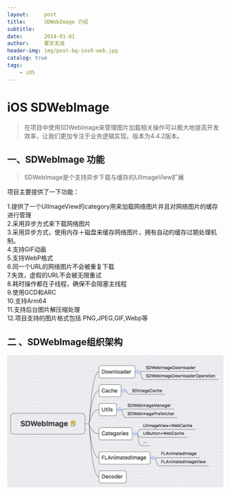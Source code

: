 ```yaml
---
layout:     post
title:      SDWebImage 介绍
subtitle:   
date:       2014-01-01
author:     夏天无泪
header-img: img/post-bg-ios9-web.jpg
catalog: true
tags:
    - iOS
---  
```


# iOS SDWebImage  

> 在项目中使用SDWebImage来管理图片加载相关操作可以极大地提高开发效率，让我们更加专注于业务逻辑实现。版本为4.4.2版本。  

## 一、SDWebImage 功能  

>SDWebImage是个支持异步下载与缓存的UIImageView扩展  

项目主要提供了一下功能：  

1.提供了一个UIImageView的category用来加载网络图片并且对网络图片的缓存进行管理  
2.采用异步方式来下载网络图片  
3.采用异步方式，使用内存＋磁盘来缓存网络图片，拥有自动的缓存过期处理机制。  
4.支持GIF动画  
5.支持WebP格式  
6.同一个URL的网络图片不会被重复下载  
7.失效，虚假的URL不会被无限重试  
8.耗时操作都在子线程，确保不会阻塞主线程  
9.使用GCD和ARC  
10.支持Arm64  
11.支持后台图片解压缩处理  
12.项目支持的图片格式包括 PNG,JPEG,GIF,Webp等  

## 二 、SDWebImage组织架构  

![](https://github.com/xiatianwulei/xiatianwulei.github.io/blob/master/img/media/iOS_tupian/792D48A1-4E2A-4E9F-8BE5-8628222AEC70.png?raw=true)


